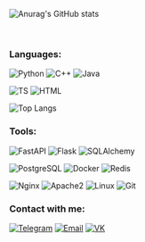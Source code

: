 ![Anurag's GitHub stats](https://github-readme-stats.vercel.app/api?username=novoseltcev&theme=github_dark&show_icons=true&count_private=true&custom_title=Hi%20there%20%f0%9f%91%8b)

<br/>

### Languages:
![Python](https://img.shields.io/badge/Python-1D334A?style=for-the-badge&logo=python&logoColor=yellowgreen)
![C++](https://img.shields.io/badge/C++-1D334A?style=for-the-badge&logo=c%2b%2b&logoColor=blue) 
![Java](https://img.shields.io/badge/Java-1D334A?style=for-the-badge&logo=java&logoColor=6b593a) 

![TS](https://img.shields.io/badge/TypeScript-1D334A?style=for-the-badge&logo=typescript&)
![HTML](https://img.shields.io/badge/Html-1D334A?style=for-the-badge&logo=html5&) 

![Top Langs](https://github-readme-stats.vercel.app/api/top-langs/?username=novoseltcev&hide=verilog,blade&theme=github_dark&layout=compact&hide_title=true)
<br/>
### Tools:
![FastAPI](https://img.shields.io/badge/FastAPI-1D334A?style=for-the-badge&lfor-the-badgel&logo=fastapi&logoColor=orange)
![Flask](https://img.shields.io/badge/Flask-1D334A?style=for-the-badge&lfor-the-badgel&logo=flask&logoColor=orange)
![SQLAlchemy](https://img.shields.io/badge/SQLAlchemy-1D334A?style=for-the-badge&logo=amazondynamodb&logoColor=red)

![PostgreSQL](https://img.shields.io/badge/PostgreSQL-1D334A?style=for-the-badge&logo=postgresql&)
![Docker](https://img.shields.io/badge/Docker-1D334A?style=for-the-badge&logo=docker&)
![Redis](https://img.shields.io/badge/redis-1D334A?style=for-the-badge&logo=redis&)

![Nginx](https://img.shields.io/badge/Nginx-1D334A?style=for-the-badge&logo=nginx&logoColor=green)
![Apache2](https://img.shields.io/badge/Apache2-1D334A?style=for-the-badge&logo=apache&logoColor=purple)
![Linux](https://img.shields.io/badge/Linux-1D334A?style=for-the-badge&logo=linux&)
![Git](https://img.shields.io/badge/Git-1D334A?style=for-the-badge&logo=git&)
<br/>
### Contact with me:
[![Telegram](https://img.shields.io/badge/Telegram-1D334A?style=for-the-badge&logo=telegram)][telegram] 
[![Email](https://img.shields.io/badge/Email-1D334A?style=for-the-badge&logo=gmail&logoColor=07f)][email]
[![VK](https://img.shields.io/badge/VK-1D334A?style=for-the-badge&logo=vk&logoColor=07f)][vk]

[telegram]: https://t.me/novoseltcev_stanislav
[email]: mailto:novoseltcev.stanislav@gmail.com
[vk]: https://vk.com/novoseltcev.stanislav
